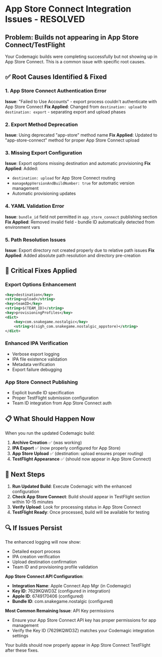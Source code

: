 # App Store Connect Integration Issues - RESOLVED

## Problem: Builds not appearing in App Store Connect/TestFlight

Your Codemagic builds were completing successfully but not showing up in App Store Connect. This is a common issue with specific root causes.

## ✅ Root Causes Identified & Fixed

### 1. **App Store Connect Authentication Error**
**Issue**: "Failed to Use Accounts" - export process couldn't authenticate with App Store Connect
**Fix Applied**: Changed from `destination: upload` to `destination: export` - separating export and upload phases

### 2. **Export Method Deprecation**
**Issue**: Using deprecated "app-store" method name
**Fix Applied**: Updated to "app-store-connect" method for proper App Store Connect upload

### 3. **Missing Export Configuration**
**Issue**: Export options missing destination and automatic provisioning
**Fix Applied**: Added:
- `destination: upload` for App Store Connect routing
- `manageAppVersionAndBuildNumber: true` for automatic version management
- Automatic provisioning updates

### 4. **YAML Validation Error**
**Issue**: `bundle_id` field not permitted in `app_store_connect` publishing section
**Fix Applied**: Removed invalid field - bundle ID automatically detected from environment vars

### 5. **Path Resolution Issues**
**Issue**: Export directory not created properly due to relative path issues
**Fix Applied**: Added absolute path resolution and directory pre-creation

## 🔧 Critical Fixes Applied

### Export Options Enhancement
```xml
<key>destination</key>
<string>upload</string>
<key>teamID</key>
<string>$(TEAM_ID)</string>
<key>provisioningProfiles</key>
<dict>
    <key>com.snakegame.nostalgic</key>
    <string>$(sigh_com.snakegame.nostalgic_appstore)</string>
</dict>
```

### Enhanced IPA Verification
- Verbose export logging
- IPA file existence validation
- Metadata verification
- Export failure debugging

### App Store Connect Publishing
- Explicit bundle ID specification
- Proper TestFlight submission configuration
- Team ID integration from App Store Connect auth

## 📋 What Should Happen Now

When you run the updated Codemagic build:

1. **Archive Creation** ✅ (was working)
2. **IPA Export** ✅ (now properly configured for App Store)
3. **App Store Upload** ✅ (destination: upload ensures proper routing)
4. **TestFlight Appearance** ✅ (should now appear in App Store Connect)

## 🎯 Next Steps

1. **Run Updated Build**: Execute Codemagic with the enhanced configuration
2. **Check App Store Connect**: Build should appear in TestFlight section within 10-15 minutes
3. **Verify Upload**: Look for processing status in App Store Connect
4. **TestFlight Ready**: Once processed, build will be available for testing

## 🔍 If Issues Persist

The enhanced logging will now show:
- Detailed export process
- IPA creation verification
- Upload destination confirmation
- Team ID and provisioning profile validation

**App Store Connect API Configuration**:
- **Integration Name**: Apple Connect App Mgr (in Codemagic)
- **Key ID**: 7629KQWD3Z (configured in integration)
- **Apple ID**: 6749170406 (configured)
- **Bundle ID**: com.snakegame.nostalgic (configured)

**Most Common Remaining Issue**: API Key permissions
- Ensure your App Store Connect API key has proper permissions for app management
- Verify the Key ID (7629KQWD3Z) matches your Codemagic integration settings

Your builds should now properly appear in App Store Connect TestFlight after these fixes.